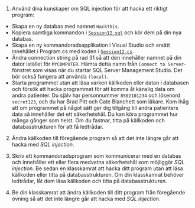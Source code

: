 1. Använd dina kunskaper om SQL injection för att hacka ett riktigt program:

- Skapa en ny databas med namnet `HackThis`.
- Kopiera samtliga kommandon i [`Session12.sql`](Session12.sql) och kör dem på
  din nya databas.
- Skapa en ny kommandoradsapplikation i Visual Studio och ersätt innehållet i
  Program.cs med koden i [`Session12.cs`](Session12.cs).
- Ändra connection string på rad 31 så att den innehåller namnet på din dator
  istället för `MYCOMPUTER`. Hämta detta namn från `Connect to Server`-fönstret
  som visas när du startar SQL Server Management Studio. Det bör också fungera
  att använda `(local)`.
- Starta programmet utan att läsa varken källkoden eller datan i databasen och
  försök att hacka programmet för att komma åt känslig data om andra patienter.
  Du själv har personnummer `8502101234` och lösenord `secret123`, och du har
  Brad Pitt och Cate Blanchett som läkare. Kom ihåg att om programmet på något
  sätt ger dig tillgång till andra patienters data så innehåller det ett
  säkerhetshål. Du kan köra programmet hur många gånger som helst. Om du
  fastnar, titta på källkoden och databasstrukturen för att få ledtrådar.

2. Ändra källkoden till föregående program så att det inte längre går att hacka
   med *SQL injection*.

3. Skriv ett kommandoradsprogram som kommunicerar med en databas och innehåller
   ett eller flera medvetna säkerhetshål som möjliggör *SQL injection*. Be sedan
   en klasskamrat att hacka ditt program utan att läsa källkoden eller titta på
   databasstrukturen. Om din klasskamrat behöver ledtrådar, låt dem läsa
   källkoden och titta på databasstrukturen.

4. Be din klasskamrat att ändra källkoden till ditt program från föregående
   övning så att det inte längre går att hacka med *SQL injection*.